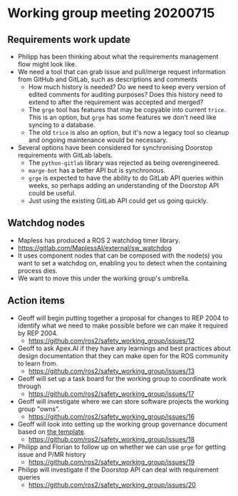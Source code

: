 # Working group meeting 20200715

## Requirements work update

- Philipp has been thinking about what the requirements management flow might look like.
- We need a tool that can grab issue and pull/merge request information from GitHub and GitLab, such as descriptions and comments
  - How much history is needed? Do we need to keep every version of edited comments for auditing purposes? Does this history need to extend to after the requirement was accepted and merged?
  - The `grge` tool has features that may be copyable into current `trice`. This is an option, but `grge` has some features we don't need like syncing to a database.
  - The old `trice` is also an option, but it's now a legacy tool so cleanup and ongoing maintenance would be necessary.
- Several options have been considered for synchronising Doorstop requirements with GitLab labels.
  - The `python-gitlab` library was rejected as being overengineered.
  - `marge-bot` has a better API but is synchronous.
  - `grge` is expected to have the ability to do GitLab API queries within weeks, so perhaps adding an understanding of the Doorstop API could be useful.
  - Just using the existing GitLab API could get us going quickly.

## Watchdog nodes

- Mapless has produced a ROS 2 watchdog timer library.
- https://gitlab.com/MaplessAI/external/sw_watchdog
- It uses component nodes that can be composed with the node(s) you want to set a watchdog on, enabling you to detect when the containing process dies.
- We want to move this under the working group's umbrella.


##  Action items

- Geoff will begin putting together a proposal for changes to REP 2004 to identify what we need to make possible before we can make it required by REP 2004.
  - https://github.com/ros2/safety_working_group/issues/12
- Geoff to ask Apex.AI if they have any learnings and best practices about design documentation that they can make open for the ROS community to learn from.
  - https://github.com/ros2/safety_working_group/issues/13
- Geoff will set up a task board for the working group to coordinate work through
  - https://github.com/ros2/safety_working_group/issues/17
- Geoff will investigate where we can store software projects the working group "owns".
  - https://github.com/ros2/safety_working_group/issues/16
- Geoff will look into setting up the working group governance document based on [the template]().
  - https://github.com/ros2/safety_working_group/issues/18
- Philipp and Florian to follow up on whether we can use `grge` for getting issue and P/MR history
  - https://github.com/ros2/safety_working_group/issues/19
- Philipp will investigate if the Doorstop API can deal with requirement queries
  - https://github.com/ros2/safety_working_group/issues/20
